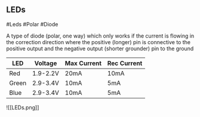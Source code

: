 ## LEDs
#Leds #Polar #Diode

A type of diode (polar, one way) which only works if the current is flowing in the correction direction where the positive (longer) pin is connective to the positive output and the negative output (shorter grounder) pin to the ground

| LED | Voltage | Max Current | Rec Current
| - | - | - | - |
| Red | 1.9-2.2V | 20mA | 10mA|
| Green | 2.9-3.4V | 10mA | 5mA|
|Blue | 2.9-3.4V | 10mA | 5mA|

![[LEDs.png]]
